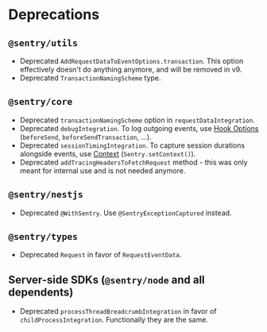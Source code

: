 <!-- For now this is just a place where we can dump migration guide notes for v9 -->

# Deprecations

## `@sentry/utils`

- Deprecated `AddRequestDataToEventOptions.transaction`. This option effectively doesn't do anything anymore, and will
  be removed in v9.
- Deprecated `TransactionNamingScheme` type.

## `@sentry/core`

- Deprecated `transactionNamingScheme` option in `requestDataIntegration`.
- Deprecated `debugIntegration`. To log outgoing events, use [Hook Options](https://docs.sentry.io/platforms/javascript/configuration/options/#hooks) (`beforeSend`, `beforeSendTransaction`, ...).
- Deprecated `sessionTimingIntegration`. To capture session durations alongside events, use [Context](https://docs.sentry.io/platforms/javascript/enriching-events/context/) (`Sentry.setContext()`).
- Deprecated `addTracingHeadersToFetchRequest` method - this was only meant for internal use and is not needed anymore.

## `@sentry/nestjs`

- Deprecated `@WithSentry`. Use `@SentryExceptionCaptured` instead.

## `@sentry/types`

- Deprecated `Request` in favor of `RequestEventData`.

## Server-side SDKs (`@sentry/node` and all dependents)

- Deprecated `processThreadBreadcrumbIntegration` in favor of `childProcessIntegration`. Functionally they are the same.
